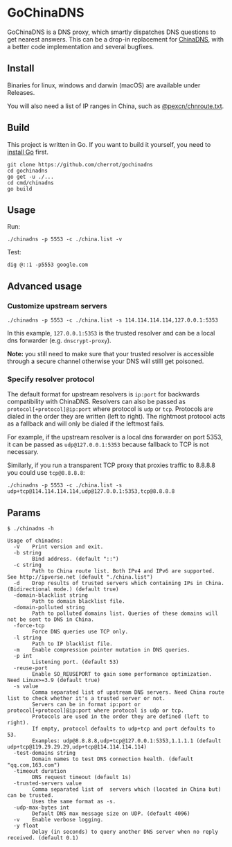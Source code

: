 # GoChinaDNS

GoChinaDNS is a DNS proxy, which smartly dispatches DNS questions to get nearest answers. This can be a drop-in replacement for [ChinaDNS](https://github.com/shadowsocks/ChinaDNS), with a better code implementation and several bugfixes.

## Install

Binaries for linux, windows and darwin (macOS) are available under Releases. 

You will also need a list of IP ranges in China, such as [@pexcn/chnroute.txt](https://raw.githubusercontent.com/pexcn/daily/gh-pages/chnroute/chnroute.txt).
## Build
This project is written in Go. If you want to build it yourself, you need to [install Go](https://golang.org/doc/install) first.

```shell
git clone https://github.com/cherrot/gochinadns
cd gochinadns
go get -u ./...
cd cmd/chinadns
go build
```

## Usage 
Run:

```shell
./chinadns -p 5553 -c ./china.list -v
```

Test:

```shell
dig @::1 -p5553 google.com
```

## Advanced usage 
### Customize upstream servers
```shell
./chinadns -p 5553 -c ./china.list -s 114.114.114.114,127.0.0.1:5353
```
In this example, `127.0.0.1:5353` is the trusted resolver and can be a local dns forwarder (e.g. `dnscrypt-proxy`).

**Note:** you still need to make sure that your trusted resolver is accessible through a secure channel otherwise your DNS will stilll get poisoned. 

### Specify resolver protocol
The default format for upstream resolvers is `ip:port` for backwards compatibility with ChinaDNS.
Resolvers can also be passed as `protocol[+protocol]@ip:port` where protocol is `udp` or `tcp`.
Protocols are dialed in the order they are written (left to right). 
The rightmost protocol acts as a fallback and will only be dialed if the leftmost fails.

For example, if the upstream resolver is a local dns forwarder on port 5353, it can be passed as `udp@127.0.0.1:5353`
because fallback to TCP is not necessary. 

Similarly, if you run a transparent TCP proxy that proxies traffic to 8.8.8.8 you could use `tcp@8.8.8.8`:

```shell
./chinadns -p 5553 -c ./china.list -s udp+tcp@114.114.114.114,udp@127.0.0.1:5353,tcp@8.8.8.8
```
## Params
```
$ ./chinadns -h

Usage of chinadns:
  -V    Print version and exit.
  -b string
        Bind address. (default "::")
  -c string
        Path to China route list. Both IPv4 and IPv6 are supported. See http://ipverse.net (default "./china.list")
  -d    Drop results of trusted servers which containing IPs in China. (Bidirectional mode.) (default true)
  -domain-blacklist string
        Path to domain blacklist file.
  -domain-polluted string
        Path to polluted domains list. Queries of these domains will not be sent to DNS in China.
  -force-tcp
        Force DNS queries use TCP only.
  -l string
        Path to IP blacklist file.
  -m    Enable compression pointer mutation in DNS queries.
  -p int
        Listening port. (default 53)
  -reuse-port
        Enable SO_REUSEPORT to gain some performance optimization. Need Linux>=3.9 (default true)
  -s value
        Comma separated list of upstream DNS servers. Need China route list to check whether it's a trusted server or not.
        Servers can be in format ip:port or protocol[+protocol]@ip:port where protocol is udp or tcp.
        Protocols are used in the order they are defined (left to right).
        If empty, protocol defaults to udp+tcp and port defaults to 53.
        Examples: udp@8.8.8.8,udp+tcp@127.0.0.1:5353,1.1.1.1 (default udp+tcp@119.29.29.29,udp+tcp@114.114.114.114)
  -test-domains string
        Domain names to test DNS connection health. (default "qq.com,163.com")
  -timeout duration
        DNS request timeout (default 1s)
  -trusted-servers value
        Comma separated list of  servers which (located in China but) can be trusted.
        Uses the same format as -s.
  -udp-max-bytes int
        Default DNS max message size on UDP. (default 4096)
  -v    Enable verbose logging.
  -y float
        Delay (in seconds) to query another DNS server when no reply received. (default 0.1)

```
